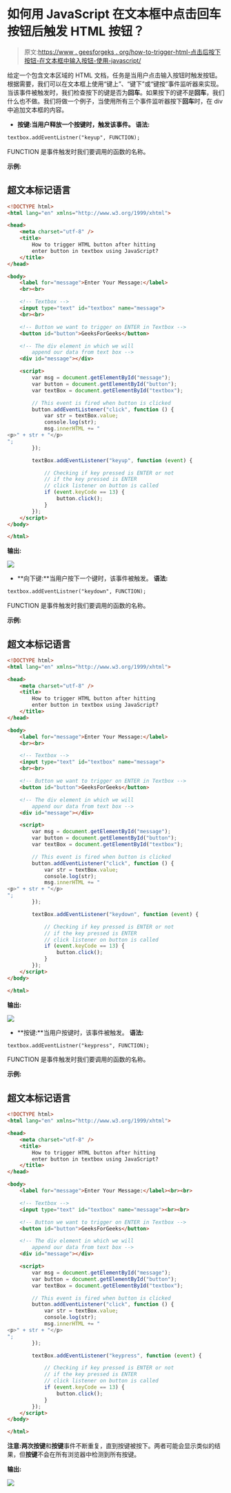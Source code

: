 # 如何用 JavaScript 在文本框中点击回车按钮后触发 HTML 按钮？

> 原文:[https://www . geesforgeks . org/how-to-trigger-html-点击后按下按钮-在文本框中输入按钮-使用-javascript/](https://www.geeksforgeeks.org/how-to-trigger-html-button-after-hitting-enter-button-in-textbox-using-javascript/)

给定一个包含文本区域的 HTML 文档，任务是当用户点击输入按钮时触发按钮。根据需要，我们可以在文本框上使用“键上”、“键下”或“键按”事件监听器来实现。当该事件被触发时，我们检查按下的键是否为**回车**。如果按下的键不是**回车**，我们什么也不做。我们将做一个例子，当使用所有三个事件监听器按下**回车**时，在 div 中追加文本框的内容。

*   **按键:当用户释放一个按键时，触发该事件。
    **语法:****

```html
textbox.addEventListner("keyup", FUNCTION);
```

FUNCTION 是事件触发时我们要调用的函数的名称。

**示例:**

## 超文本标记语言

```html
<!DOCTYPE html>
<html lang="en" xmlns="http://www.w3.org/1999/xhtml">

<head>
    <meta charset="utf-8" />
    <title>
        How to trigger HTML button after hitting
        enter button in textbox using JavaScript?
    </title>
</head>

<body>
    <label for="message">Enter Your Message:</label>
    <br><br>

    <!-- Textbox -->
    <input type="text" id="textbox" name="message">
    <br><br>

    <!-- Button we want to trigger on ENTER in Textbox -->
    <button id="button">GeeksForGeeks</button>

    <!-- The div element in which we will
        append our data from text box -->
    <div id="message"></div>

    <script>
        var msg = document.getElementById("message");
        var button = document.getElementById("button");
        var textBox = document.getElementById("textbox");

        // This event is fired when button is clicked
        button.addEventListener("click", function () {
            var str = textBox.value;
            console.log(str);
            msg.innerHTML += "
<p>" + str + "</p>
";
        });

        textBox.addEventListener("keyup", function (event) {

            // Checking if key pressed is ENTER or not
            // if the key pressed is ENTER
            // click listener on button is called
            if (event.keyCode == 13) {
                button.click();
            }
        });
    </script>
</body>

</html>
```

**输出:**

![](img/1686b5a9ccdcf6b1a622158a677b552c.png)

*   **向下键:**当用户按下一个键时，该事件被触发。
    **语法:**

```html
textbox.addEventListner("keydown", FUNCTION);
```

FUNCTION 是事件触发时我们要调用的函数的名称。

**示例:**

## 超文本标记语言

```html
<!DOCTYPE html>
<html lang="en" xmlns="http://www.w3.org/1999/xhtml">

<head>
    <meta charset="utf-8" />
    <title>
        How to trigger HTML button after hitting
        enter button in textbox using JavaScript?
    </title>
</head>

<body>
    <label for="message">Enter Your Message:</label>
    <br><br>

    <!-- Textbox -->
    <input type="text" id="textbox" name="message">
    <br><br>

    <!-- Button we want to trigger on ENTER in Textbox -->
    <button id="button">GeeksForGeeks</button>

    <!-- The div element in which we will
        append our data from text box -->
    <div id="message"></div>

    <script>
        var msg = document.getElementById("message");
        var button = document.getElementById("button");
        var textBox = document.getElementById("textbox");

        // This event is fired when button is clicked
        button.addEventListener("click", function () {
            var str = textBox.value;
            console.log(str);
            msg.innerHTML += "
<p>" + str + "</p>
";
        });

        textBox.addEventListener("keydown", function (event) {

            // Checking if key pressed is ENTER or not
            // if the key pressed is ENTER
            // click listener on button is called
            if (event.keyCode == 13) {
                button.click();
            }
        });
    </script>
</body>

</html>
```

**输出:**

![](img/1686b5a9ccdcf6b1a622158a677b552c.png)

*   **按键:**当用户按键时，该事件被触发。
    **语法:**

```html
textbox.addEventListner("keypress", FUNCTION);
```

FUNCTION 是事件触发时我们要调用的函数的名称。

**示例:**

## 超文本标记语言

```html
<!DOCTYPE html>
<html lang="en" xmlns="http://www.w3.org/1999/xhtml">

<head>
    <meta charset="utf-8" />
    <title>
        How to trigger HTML button after hitting
        enter button in textbox using JavaScript?
    </title>
</head>

<body>
    <label for="message">Enter Your Message:</label><br><br>

    <!-- Textbox -->
    <input type="text" id="textbox" name="message"><br><br>

    <!-- Button we want to trigger on ENTER in Textbox -->
    <button id="button">GeeksForGeeks</button>

    <!-- The div element in which we will
        append our data from text box -->
    <div id="message"></div>

    <script>
        var msg = document.getElementById("message");
        var button = document.getElementById("button");
        var textBox = document.getElementById("textbox");

        // This event is fired when button is clicked
        button.addEventListener("click", function () {
            var str = textBox.value;
            console.log(str);
            msg.innerHTML += "
<p>" + str + "</p>
";
        });

        textBox.addEventListener("keypress", function (event) {

            // Checking if key pressed is ENTER or not
            // if the key pressed is ENTER
            // click listener on button is called
            if (event.keyCode == 13) {
                button.click();
            }
        });
    </script>
</body>

</html>
```

**注意:**两次**按键**和**按键**事件不断重复，直到按键被按下。两者可能会显示类似的结果，但**按键**不会在所有浏览器中检测到所有按键。

**输出:**

![](img/1686b5a9ccdcf6b1a622158a677b552c.png)